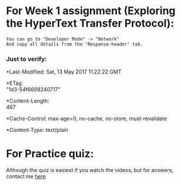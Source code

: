 # For Week 1 assignment (Exploring the HyperText Transfer Protocol):
	You can go to "Developer Mode" -> "Network"
	And copy all details from the "Response-header" tab.

	
### Just to verify:

*Last-Modified:	
	Sat, 13 May 2017 11:22:22 GMT

*ETag:	
	"1d3-54f6609240717"

*Content-Length:	
	467

*Cache-Control:
	max-age=0, no-cache, no-store, must-revalidate

*Content-Type:
	text/plain

# For Practice quiz:
 Although the quiz is easiest if you watch the videos, but for answers, contact me [here](https://github.com/pyprogr/Django-for-everybody/issues)

